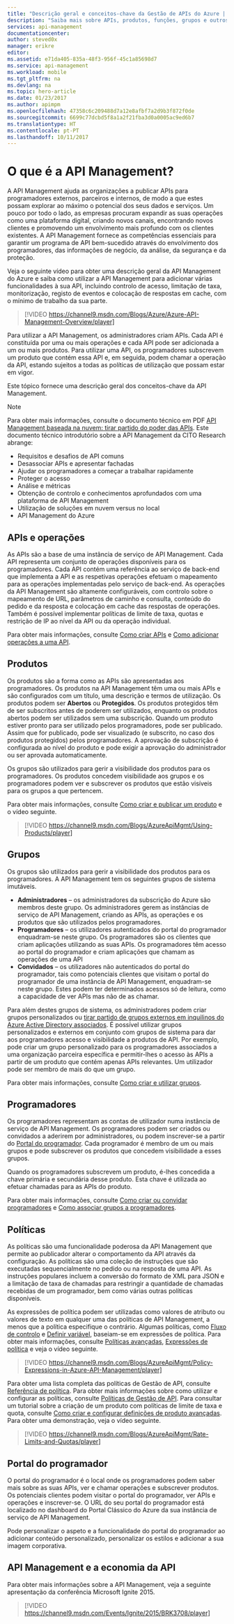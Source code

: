 ```yaml
---
title: "Descrição geral e conceitos-chave da Gestão de APIs do Azure | Microsoft Docs"
description: "Saiba mais sobre APIs, produtos, funções, grupos e outros conceitos-chave da API Management."
services: api-management
documentationcenter: 
author: steved0x
manager: erikre
editor: 
ms.assetid: e71da405-835a-48f3-956f-45c1a85698d7
ms.service: api-management
ms.workload: mobile
ms.tgt_pltfrm: na
ms.devlang: na
ms.topic: hero-article
ms.date: 01/23/2017
ms.author: apimpm
ms.openlocfilehash: 47358c6c209488d7a12e8afbf7a2d9b3f872f0de
ms.sourcegitcommit: 6699c77dcbd5f8a1a2f21fba3d0a0005ac9ed6b7
ms.translationtype: HT
ms.contentlocale: pt-PT
ms.lasthandoff: 10/11/2017
---
```

# <a name="what-is-api-management"></a>O que é a API Management?
A API Management ajuda as organizações a publicar APIs para programadores externos, parceiros e internos, de modo a que estes possam explorar ao máximo o potencial dos seus dados e serviços. Um pouco por todo o lado, as empresas procuram expandir as suas operações como uma plataforma digital, criando novos canais, encontrando novos clientes e promovendo um envolvimento mais profundo com os clientes existentes. A API Management fornece as competências essenciais para garantir um programa de API bem-sucedido através do envolvimento dos programadores, das informações de negócio, da análise, da segurança e da proteção.

Veja o seguinte vídeo para obter uma descrição geral da API Management do Azure e saiba como utilizar a API Management para adicionar várias funcionalidades à sua API, incluindo controlo de acesso, limitação de taxa, monitorização, registo de eventos e colocação de respostas em cache, com o mínimo de trabalho da sua parte.

> [!VIDEO https://channel9.msdn.com/Blogs/Azure/Azure-API-Management-Overview/player]
> 
> 

Para utilizar a API Management, os administradores criam APIs. Cada API é constituída por uma ou mais operações e cada API pode ser adicionada a um ou mais produtos. Para utilizar uma API, os programadores subscrevem um produto que contém essa API e, em seguida, podem chamar a operação da API, estando sujeitos a todas as políticas de utilização que possam estar em vigor.

Este tópico fornece uma descrição geral dos conceitos-chave da API Management.

> [!NOTE]
> Para obter mais informações, consulte o documento técnico em PDF [API Management baseada na nuvem: tirar partido do poder das APIs](http://j.mp/ms-apim-whitepaper). Este documento técnico introdutório sobre a API Management da CITO Research abrange: 
> 
> * Requisitos e desafios de API comuns
> * Desassociar APIs e apresentar fachadas
> * Ajudar os programadores a começar a trabalhar rapidamente
> * Proteger o acesso
> * Análise e métricas
> * Obtenção de controlo e conhecimentos aprofundados com uma plataforma de API Management
> * Utilização de soluções em nuvem versus no local
> * API Management do Azure
> 
> 

## <a name="apis"> </a>APIs e operações
As APIs são a base de uma instância de serviço de API Management. Cada API representa um conjunto de operações disponíveis para os programadores. Cada API contém uma referência ao serviço de back-end que implementa a API e as respetivas operações efetuam o mapeamento para as operações implementadas pelo serviço de back-end. As operações da API Management são altamente configuráveis, com controlo sobre o mapeamento de URL, parâmetros de caminho e consulta, conteúdo do pedido e da resposta e colocação em cache das respostas de operações. Também é possível implementar políticas de limite de taxa, quotas e restrição de IP ao nível da API ou da operação individual.

Para obter mais informações, consulte [Como criar APIs][How to create APIs] e [Como adicionar operações a uma API][How to add operations to an API].

## <a name="products"> </a> Produtos
Os produtos são a forma como as APIs são apresentadas aos programadores. Os produtos na API Management têm uma ou mais APIs e são configurados com um título, uma descrição e termos de utilização. Os produtos podem ser **Abertos** ou **Protegidos**. Os produtos protegidos têm de ser subscritos antes de poderem ser utilizados, enquanto os produtos abertos podem ser utilizados sem uma subscrição. Quando um produto estiver pronto para ser utilizado pelos programadores, pode ser publicado. Assim que for publicado, pode ser visualizado (e subscrito, no caso dos produtos protegidos) pelos programadores. A aprovação de subscrição é configurada ao nível do produto e pode exigir a aprovação do administrador ou ser aprovada automaticamente.

Os grupos são utilizados para gerir a visibilidade dos produtos para os programadores. Os produtos concedem visibilidade aos grupos e os programadores podem ver e subscrever os produtos que estão visíveis para os grupos a que pertencem. 

Para obter mais informações, consulte [Como criar e publicar um produto][How to create and publish a product] e o vídeo seguinte.

> [!VIDEO https://channel9.msdn.com/Blogs/AzureApiMgmt/Using-Products/player]
> 
> 

## <a name="groups"> </a> Grupos
Os grupos são utilizados para gerir a visibilidade dos produtos para os programadores. A API Management tem os seguintes grupos de sistema imutáveis.

* **Administradores** – os administradores da subscrição do Azure são membros deste grupo. Os administradores gerem as instâncias de serviço de API Management, criando as APIs, as operações e os produtos que são utilizados pelos programadores.
* **Programadores** – os utilizadores autenticados do portal do programador enquadram-se neste grupo. Os programadores são os clientes que criam aplicações utilizando as suas APIs. Os programadores têm acesso ao portal do programador e criam aplicações que chamam as operações de uma API
* **Convidados** – os utilizadores não autenticados do portal do programador, tais como potenciais clientes que visitam o portal do programador de uma instância de API Management, enquadram-se neste grupo. Estes podem ter determinados acessos só de leitura, como a capacidade de ver APIs mas não de as chamar.

Para além destes grupos de sistema, os administradores podem criar grupos personalizados ou [tirar partido de grupos externos em inquilinos do Azure Active Directory associados](api-management-howto-aad.md#how-to-add-an-external-azure-active-directory-group). É possível utilizar grupos personalizados e externos em conjunto com grupos de sistema para dar aos programadores acesso e visibilidade a produtos de API. Por exemplo, pode criar um grupo personalizado para os programadores associados a uma organização parceira específica e permitir-lhes o acesso às APIs a partir de um produto que contém apenas APIs relevantes. Um utilizador pode ser membro de mais do que um grupo.

Para obter mais informações, consulte [Como criar e utilizar grupos][How to create and use groups].

## <a name="developers"> </a> Programadores
Os programadores representam as contas de utilizador numa instância de serviço de API Management. Os programadores podem ser criados ou convidados a aderirem por administradores, ou podem inscrever-se a partir do [Portal do programador][Developer portal]. Cada programador é membro de um ou mais grupos e pode subscrever os produtos que concedem visibilidade a esses grupos.

Quando os programadores subscrevem um produto, é-lhes concedida a chave primária e secundária desse produto. Esta chave é utilizada ao efetuar chamadas para as APIs do produto.

Para obter mais informações, consulte [Como criar ou convidar programadores][How to create or invite developers] e [Como associar grupos a programadores][How to associate groups with developers].

## <a name="policies"> </a> Políticas
As políticas são uma funcionalidade poderosa da API Management que permite ao publicador alterar o comportamento da API através da configuração. As políticas são uma coleção de instruções que são executadas sequencialmente no pedido ou na resposta de uma API. As instruções populares incluem a conversão do formato de XML para JSON e a limitação de taxa de chamadas para restringir a quantidade de chamadas recebidas de um programador, bem como várias outras políticas disponíveis.

As expressões de política podem ser utilizadas como valores de atributo ou valores de texto em qualquer uma das políticas de API Management, a menos que a política especifique o contrário. Algumas políticas, como [Fluxo de controlo](https://msdn.microsoft.com/library/azure/dn894085.aspx#choose) e [Definir variável](https://msdn.microsoft.com/library/azure/dn894085.aspx#set-variable), baseiam-se em expressões de política. Para obter mais informações, consulte [Políticas avançadas](https://msdn.microsoft.com/library/azure/dn894085.aspx#AdvancedPolicies), [Expressões de política](https://msdn.microsoft.com/library/azure/dn910913.aspx) e veja o vídeo seguinte.

> [!VIDEO https://channel9.msdn.com/Blogs/AzureApiMgmt/Policy-Expressions-in-Azure-API-Management/player]
> 
> 

Para obter uma lista completa das políticas de Gestão de API, consulte [Referência de política][Policy reference]. Para obter mais informações sobre como utilizar e configurar as políticas, consulte [Políticas de Gestão de API][API Management policies]. Para consultar um tutorial sobre a criação de um produto com políticas de limite de taxa e quota, consulte [Como criar e configurar definições de produto avançadas][How create and configure advanced product settings]. Para obter uma demonstração, veja o vídeo seguinte.

> [!VIDEO https://channel9.msdn.com/Blogs/AzureApiMgmt/Rate-Limits-and-Quotas/player]
> 
> 

## <a name="developer-portal"> </a> Portal do programador
O portal do programador é o local onde os programadores podem saber mais sobre as suas APIs, ver e chamar operações e subscrever produtos. Os potenciais clientes podem visitar o portal do programador, ver APIs e operações e inscrever-se. O URL do seu portal do programador está localizado no dashboard do Portal Clássico do Azure da sua instância de serviço de API Management.

Pode personalizar o aspeto e a funcionalidade do portal do programador ao adicionar conteúdo personalizado, personalizar os estilos e adicionar a sua imagem corporativa.

## <a name="api-management-and-the-api-economy"></a>API Management e a economia da API
Para obter mais informações sobre a API Management, veja a seguinte apresentação da conferência Microsoft Ignite 2015.

> [!VIDEO https://channel9.msdn.com/Events/Ignite/2015/BRK3708/player]
> 
> 

[APIs and operations]: #apis
[Products]: #products
[Groups]: #groups
[Developers]: #developers
[Policies]: #policies
[Developer portal]: #developer-portal

[How to create APIs]: api-management-howto-create-apis.md
[How to add operations to an API]: api-management-howto-add-operations.md
[How to create and publish a product]: api-management-howto-add-products.md
[How to create and use groups]: api-management-howto-create-groups.md
[How to associate groups with developers]: api-management-howto-create-groups.md#associate-group-developer
[How create and configure advanced product settings]: api-management-howto-product-with-rules.md
[How to create or invite developers]: api-management-howto-create-or-invite-developers.md
[Policy reference]: api-management-policy-reference.md
[API Management policies]: api-management-howto-policies.md
[Create an API Management service instance]: api-management-get-started.md#create-service-instance




